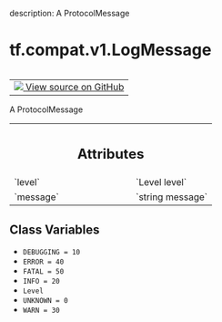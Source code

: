description: A ProtocolMessage

<div itemscope itemtype="http://developers.google.com/ReferenceObject">
<meta itemprop="name" content="tf.compat.v1.LogMessage" />
<meta itemprop="path" content="Stable" />
<meta itemprop="property" content="DEBUGGING"/>
<meta itemprop="property" content="ERROR"/>
<meta itemprop="property" content="FATAL"/>
<meta itemprop="property" content="INFO"/>
<meta itemprop="property" content="Level"/>
<meta itemprop="property" content="UNKNOWN"/>
<meta itemprop="property" content="WARN"/>
</div>

# tf.compat.v1.LogMessage

<!-- Insert buttons and diff -->

<table class="tfo-notebook-buttons tfo-api nocontent" align="left">
<td>
  <a target="_blank" href="https://github.com/tensorflow/tensorflow/blob/r2.3/tensorflow/core/util/event.proto">
    <img src="https://www.tensorflow.org/images/GitHub-Mark-32px.png" />
    View source on GitHub
  </a>
</td>
</table>



A ProtocolMessage

<!-- Placeholder for "Used in" -->




<!-- Tabular view -->
 <table class="responsive fixed orange">
<colgroup><col width="214px"><col></colgroup>
<tr><th colspan="2"><h2 class="add-link">Attributes</h2></th></tr>

<tr>
<td>
`level`
</td>
<td>
`Level level`
</td>
</tr><tr>
<td>
`message`
</td>
<td>
`string message`
</td>
</tr>
</table>



## Class Variables

* `DEBUGGING = 10` <a id="DEBUGGING"></a>
* `ERROR = 40` <a id="ERROR"></a>
* `FATAL = 50` <a id="FATAL"></a>
* `INFO = 20` <a id="INFO"></a>
* `Level` <a id="Level"></a>
* `UNKNOWN = 0` <a id="UNKNOWN"></a>
* `WARN = 30` <a id="WARN"></a>
